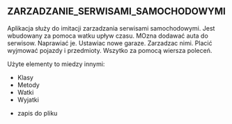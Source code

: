 ﻿## ZARZADZANIE_SERWISAMI_SAMOCHODOWYMI
Aplikacja służy do imitacji zarzadzania serwisami samochodowymi. Jest wbudowany za pomoca watku upływ czasu. MOzna dodawać auta do serwisow. Naprawiać je.
Ustawiac nowe garaze. Zarzadzac nimi. Placić wyjmować pojazdy i przedmioty. Wszytko za pomocą wiersza poleceń.

Użyte elementy to miedzy innymi:
* Klasy
* Metody
* Watki 
* Wyjatki
+ zapis do pliku


